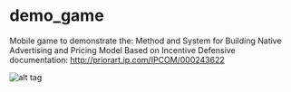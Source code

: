 # demo_game

Mobile game to demonstrate the: Method and System for Building Native Advertising and Pricing Model Based on Incentive
Defensive documentation: http://priorart.ip.com/IPCOM/000243622

![alt tag](https://raw.github.com/csabakecskemeti/demo_game/master/game_demo.png)
